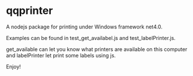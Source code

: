 # qqprinter
A nodejs package for printing under Windows framework net4.0.

Examples can be found in test_get_availabel.js and test_labelPrinter.js.

get_available can let you know what printers are available on this computer and labelPrinter let print some labels using js.

Enjoy!
